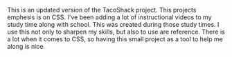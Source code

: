 This is an updated version of the TacoShack project. This projects emphesis is on CSS. I've been adding a lot of instructional videos to my study time along with school. This was created during those study times. I use this not only to sharpen my skills, but also to use are reference. There is a lot when it comes to CSS, so having this small project as a tool to help me along is nice. 
